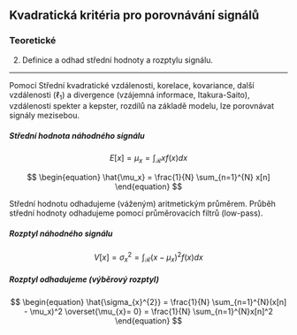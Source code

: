 ## Kvadratická kritéria pro porovnávání signálů

### Teoretické

2. Definice a odhad střední hodnoty a rozptylu signálu.

----

Pomocí Střední kvadratické vzdálenosti, korelace, kovariance, další vzdálenosti ($\ell_{1}$) a divergence (vzájemná informace, Itakura-Saito), vzdálenosti spekter a kepster, rozdílů na základě modelu, lze porovnávat signály mezisebou.

##### Střední hodnota náhodného signálu

$$
\begin{equation}
E[x] = \mu_{x} = \int_{\mathcal{R}}^{} xf(x)dx
\end{equation}
$$

$$
\begin{equation}
    \hat{\mu_x} = \frac{1}{N} \sum_{n=1}^{N} x[n]
\end{equation}
$$

Střední hodnotu odhadujeme (váženým) aritmetickým průměrem. Průběh střední hodnoty odhadujeme pomocí průměrovacích filtrů (low-pass).

##### Rozptyl náhodného signálu

$$
\begin{equation}
V[x] = \sigma_{x}^{2} = \int_{\mathcal{R}}(x - \mu_x)^2 f(x)dx
\end{equation}
$$

##### Rozptyl odhadujeme (výběrový rozptyl)

$$
\begin{equation}
\hat{\sigma_{x}^{2}} = \frac{1}{N} \sum_{n=1}^{N}(x[n] - \mu_x)^2 \overset{\mu_{x}= 0} = \frac{1}{N} \sum_{n=1}^{N}x[n]^2
\end{equation}
$$
